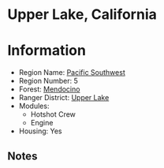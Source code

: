
Upper Lake, California
======================
  
# Information  
* Region Name: [Pacific Southwest]()  
* Region Number: 5  
* Forest: [Mendocino](http://www.fs.usda.gov/mendocino/)  
* Ranger District: [Upper Lake]()  
* Modules:  
  - Hotshot Crew  
  - Engine  
* Housing: Yes  
  
## Notes

